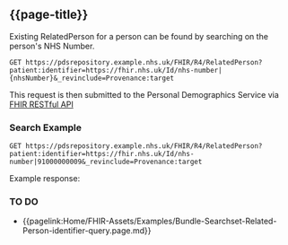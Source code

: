 ## {{page-title}}

Existing RelatedPerson for a person can be found by searching on the person's NHS Number.

```
GET https://pdsrepository.example.nhs.uk/FHIR/R4/RelatedPerson?patient:identifier=https://fhir.nhs.uk/Id/nhs-number|{nhsNumber}&_revinclude=Provenance:target
```

This request is then submitted to the Personal Demographics Service via [FHIR RESTful API](https://hl7.org/fhir/R4/http.html)  


### Search Example

```
GET https://pdsrepository.example.nhs.uk/FHIR/R4/RelatedPerson?patient:identifier=https://fhir.nhs.uk/Id/nhs-number|91000000009&_revinclude=Provenance:target
```

Example response:
### TO DO ###
- {{pagelink:Home/FHIR-Assets/Examples/Bundle-Searchset-Related-Person-identifier-query.page.md}} 
